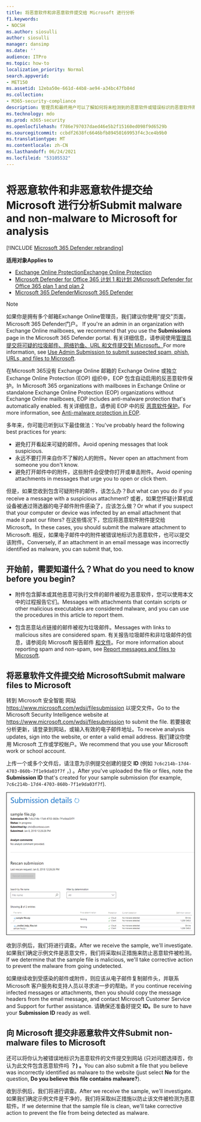 ```yaml
---
title: 将恶意软件和非恶意软件提交给 Microsoft 进行分析
f1.keywords:
- NOCSH
ms.author: siosulli
author: siosulli
manager: dansimp
ms.date: ''
audience: ITPro
ms.topic: how-to
localization_priority: Normal
search.appverid:
- MET150
ms.assetid: 12eba50e-661d-44b8-ae94-a34bc47fb84d
ms.collection:
- M365-security-compliance
description: 管理员和最终用户可以了解如何将未检测到的恶意软件或错误标识的恶意软件附件提交给 Microsoft 进行分析。
ms.technology: mdo
ms.prod: m365-security
ms.openlocfilehash: f786e797037daed46e5b2f15160ed098f9d6529b
ms.sourcegitcommit: ccbdf2638fc6646bfb89450169953f4c3ce4b9b0
ms.translationtype: MT
ms.contentlocale: zh-CN
ms.lasthandoff: 06/24/2021
ms.locfileid: "53105532"
---
```

# <a name="submit-malware-and-non-malware-to-microsoft-for-analysis"></a><span data-ttu-id="9f02c-103">将恶意软件和非恶意软件提交给 Microsoft 进行分析</span><span class="sxs-lookup"><span data-stu-id="9f02c-103">Submit malware and non-malware to Microsoft for analysis</span></span>

[!INCLUDE [Microsoft 365 Defender rebranding](../includes/microsoft-defender-for-office.md)]

<span data-ttu-id="9f02c-104">**适用对象**</span><span class="sxs-lookup"><span data-stu-id="9f02c-104">**Applies to**</span></span>
- [<span data-ttu-id="9f02c-105">Exchange Online Protection</span><span class="sxs-lookup"><span data-stu-id="9f02c-105">Exchange Online Protection</span></span>](exchange-online-protection-overview.md)
- [<span data-ttu-id="9f02c-106">Microsoft Defender for Office 365 计划 1 和计划 2</span><span class="sxs-lookup"><span data-stu-id="9f02c-106">Microsoft Defender for Office 365 plan 1 and plan 2</span></span>](defender-for-office-365.md)
- [<span data-ttu-id="9f02c-107">Microsoft 365 Defender</span><span class="sxs-lookup"><span data-stu-id="9f02c-107">Microsoft 365 Defender</span></span>](../defender/microsoft-365-defender.md)

> [!NOTE]
> <span data-ttu-id="9f02c-108">如果你是拥有多个邮箱Exchange Online管理员，我们建议你使用"提交"页面，Microsoft 365 Defender门户。 </span><span class="sxs-lookup"><span data-stu-id="9f02c-108">If you're an admin in an organization with Exchange Online mailboxes, we recommend that you use the **Submissions** page in the Microsoft 365 Defender portal.</span></span> <span data-ttu-id="9f02c-109">有关详细信息，请参阅使用[管理员提交将可疑的垃圾邮件、网络钓鱼、URL 和文件提交到 Microsoft。](admin-submission.md)</span><span class="sxs-lookup"><span data-stu-id="9f02c-109">For more information, see [Use Admin Submission to submit suspected spam, phish, URLs, and files to Microsoft](admin-submission.md).</span></span>

<span data-ttu-id="9f02c-110">在Microsoft 365没有 Exchange Online 邮箱的 Exchange Online 或独立 Exchange Online Protection (EOP) 组织中，EOP 包含自动启用的反恶意软件保护。</span><span class="sxs-lookup"><span data-stu-id="9f02c-110">In Microsoft 365 organizations with mailboxes in Exchange Online or standalone Exchange Online Protection (EOP) organizations without Exchange Online mailboxes, EOP includes anti-malware protection that's automatically enabled.</span></span> <span data-ttu-id="9f02c-111">有关详细信息，请参阅 EOP 中的反 [恶意软件保护](anti-malware-protection.md)。</span><span class="sxs-lookup"><span data-stu-id="9f02c-111">For more information, see [Anti-malware protection in EOP](anti-malware-protection.md).</span></span>

<span data-ttu-id="9f02c-112">多年来，你可能已听到以下最佳做法：</span><span class="sxs-lookup"><span data-stu-id="9f02c-112">You've probably heard the following best practices for years:</span></span>

- <span data-ttu-id="9f02c-113">避免打开看起来可疑的邮件。</span><span class="sxs-lookup"><span data-stu-id="9f02c-113">Avoid opening messages that look suspicious.</span></span>
- <span data-ttu-id="9f02c-114">永远不要打开来自你不了解的人的附件。</span><span class="sxs-lookup"><span data-stu-id="9f02c-114">Never open an attachment from someone you don't know.</span></span>
- <span data-ttu-id="9f02c-115">避免打开邮件中的附件，这些附件会促使你打开或单击附件。</span><span class="sxs-lookup"><span data-stu-id="9f02c-115">Avoid opening attachments in messages that urge you to open or click them.</span></span>

<span data-ttu-id="9f02c-116">但是，如果您收到包含可疑附件的邮件，该怎么办？</span><span class="sxs-lookup"><span data-stu-id="9f02c-116">But what can you do if you receive a message with a suspicious attachment?</span></span> <span data-ttu-id="9f02c-117">或者，如果您怀疑计算机或设备被通过筛选器的电子邮件附件感染了，应该怎么做？</span><span class="sxs-lookup"><span data-stu-id="9f02c-117">Or what if you suspect that your computer or device was infected by an email attachment that made it past our filters?</span></span> <span data-ttu-id="9f02c-118">在这些情况下，您应将恶意软件附件提交给 Microsoft。</span><span class="sxs-lookup"><span data-stu-id="9f02c-118">In these cases, you should submit the malware attachment to Microsoft.</span></span> <span data-ttu-id="9f02c-119">相反，如果电子邮件中的附件被错误地标识为恶意软件，也可以提交该附件。</span><span class="sxs-lookup"><span data-stu-id="9f02c-119">Conversely, if an attachment in an email message was incorrectly identified as malware, you can submit that, too.</span></span>

## <a name="what-do-you-need-to-know-before-you-begin"></a><span data-ttu-id="9f02c-120">开始前，需要知道什么？</span><span class="sxs-lookup"><span data-stu-id="9f02c-120">What do you need to know before you begin?</span></span>

- <span data-ttu-id="9f02c-121">附件包含脚本或其他恶意可执行文件的邮件被视为恶意软件，您可以使用本文中的过程报告它们。</span><span class="sxs-lookup"><span data-stu-id="9f02c-121">Messages with attachments that contain scripts or other malicious executables are considered malware, and you can use the procedures in this article to report them.</span></span>

- <span data-ttu-id="9f02c-122">包含恶意站点链接的邮件被视为垃圾邮件。</span><span class="sxs-lookup"><span data-stu-id="9f02c-122">Messages with links to malicious sites are considered spam.</span></span> <span data-ttu-id="9f02c-123">有关报告垃圾邮件和非垃圾邮件的信息，请参阅向 Microsoft 报告邮件 [和文件](report-junk-email-messages-to-microsoft.md)。</span><span class="sxs-lookup"><span data-stu-id="9f02c-123">For more information about reporting spam and non-spam, see [Report messages and files to Microsoft](report-junk-email-messages-to-microsoft.md).</span></span>

## <a name="submit-malware-files-to-microsoft"></a><span data-ttu-id="9f02c-124">将恶意软件文件提交给 Microsoft</span><span class="sxs-lookup"><span data-stu-id="9f02c-124">Submit malware files to Microsoft</span></span>

<span data-ttu-id="9f02c-125">转到 Microsoft 安全智能 网站 <https://www.microsoft.com/wdsi/filesubmission> 以提交文件。</span><span class="sxs-lookup"><span data-stu-id="9f02c-125">Go to the Microsoft Security Intelligence website at <https://www.microsoft.com/wdsi/filesubmission> to submit the file.</span></span> <span data-ttu-id="9f02c-126">若要接收分析更新，请登录到网站，或输入有效的电子邮件地址。</span><span class="sxs-lookup"><span data-stu-id="9f02c-126">To receive analysis updates, sign into the website, or enter a valid email address.</span></span> <span data-ttu-id="9f02c-127">我们建议你使用 Microsoft 工作或学校帐户。</span><span class="sxs-lookup"><span data-stu-id="9f02c-127">We recommend that you use your Microsoft work or school account.</span></span>

<span data-ttu-id="9f02c-128">上传一个或多个文件后，请注意为示例提交创建的提交 **ID** (例如 `7c6c214b-17d4-4703-860b-7f1e9da03f7f` ，) 。</span><span class="sxs-lookup"><span data-stu-id="9f02c-128">After you've uploaded the file or files, note the **Submission ID** that's created for your sample submission (for example, `7c6c214b-17d4-4703-860b-7f1e9da03f7f`).</span></span>

![Windows Defender 安全智能网站中的提交详细信息](../../media/EOP-Malware-Protection-Center.png)

<span data-ttu-id="9f02c-130">收到示例后，我们将进行调查。</span><span class="sxs-lookup"><span data-stu-id="9f02c-130">After we receive the sample, we'll investigate.</span></span> <span data-ttu-id="9f02c-131">如果我们确定示例文件是恶意文件，我们将采取纠正措施来防止恶意软件被检测。</span><span class="sxs-lookup"><span data-stu-id="9f02c-131">If we determine that the sample file is malicious, we'll take corrective action to prevent the malware from going undetected.</span></span>

<span data-ttu-id="9f02c-132">如果继续收到受感染的邮件或附件，则应该从电子邮件复制邮件头，并联系 Microsoft 客户服务和支持人员以寻求进一步的帮助。</span><span class="sxs-lookup"><span data-stu-id="9f02c-132">If you continue receiving infected messages or attachments, then you should copy the message headers from the email message, and contact Microsoft Customer Service and Support for further assistance.</span></span> <span data-ttu-id="9f02c-133">请确保还准备好提交 **ID。**</span><span class="sxs-lookup"><span data-stu-id="9f02c-133">Be sure to have your **Submission ID** ready as well.</span></span>

## <a name="submit-non-malware-files-to-microsoft"></a><span data-ttu-id="9f02c-134">向 Microsoft 提交非恶意软件文件</span><span class="sxs-lookup"><span data-stu-id="9f02c-134">Submit non-malware files to Microsoft</span></span>

<span data-ttu-id="9f02c-135">还可以将你认为被错误地标识为恶意软件的文件提交到网站 (只对问题选择否，你认为此文件包含恶意软件吗 **？) 。**</span><span class="sxs-lookup"><span data-stu-id="9f02c-135">You can also submit a file that you believe was incorrectly identified as malware to the website (just select **No** for the question, **Do you believe this file contains malware?**).</span></span>

<span data-ttu-id="9f02c-136">收到示例后，我们将进行调查。</span><span class="sxs-lookup"><span data-stu-id="9f02c-136">After we receive the sample, we'll investigate.</span></span> <span data-ttu-id="9f02c-137">如果我们确定示例文件是干净的，我们将采取纠正措施以防止该文件被检测为恶意软件。</span><span class="sxs-lookup"><span data-stu-id="9f02c-137">If we determine that the sample file is clean, we'll take corrective action to prevent the file from being detected as malware.</span></span>
